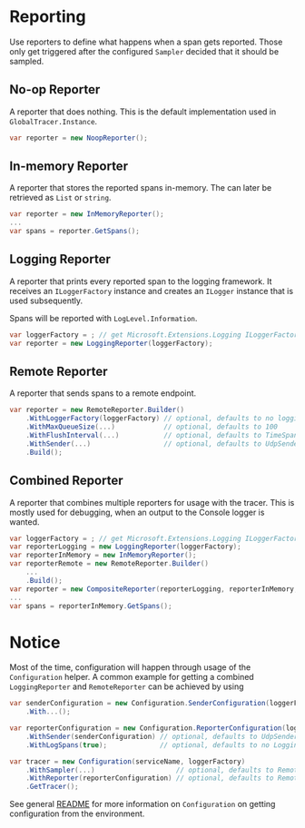 # Reporting
Use reporters to define what happens when a span gets reported. Those only get triggered after the configured `Sampler` decided that it should be sampled.

## No-op Reporter
A reporter that does nothing. This is the default implementation used in `GlobalTracer.Instance`.

```C#
var reporter = new NoopReporter();
```

## In-memory Reporter
A reporter that stores the reported spans in-memory. The can later be retrieved as `List` or `string`.

```C#
var reporter = new InMemoryReporter();
...
var spans = reporter.GetSpans();
```

## Logging Reporter
A reporter that prints every reported span to the logging framework. It receives an `ILoggerFactory` instance and creates an `ILogger` instance that is used subsequently.

Spans will be reported with `LogLevel.Information`.

```C#
var loggerFactory = ; // get Microsoft.Extensions.Logging ILoggerFactory
var reporter = new LoggingReporter(loggerFactory);
```

## Remote Reporter
A reporter that sends spans to a remote endpoint.

```C#
var reporter = new RemoteReporter.Builder()
    .WithLoggerFactory(loggerFactory) // optional, defaults to no logging
    .WithMaxQueueSize(...)            // optional, defaults to 100
    .WithFlushInterval(...)           // optional, defaults to TimeSpan.FromSeconds(1)
    .WithSender(...)                  // optional, defaults to UdpSender("localhost", 6831, 0)
    .Build();
```

## Combined Reporter
A reporter that combines multiple reporters for usage with the tracer. This is mostly used for debugging, when an output to the Console logger is wanted.

```C#
var loggerFactory = ; // get Microsoft.Extensions.Logging ILoggerFactory
var reporterLogging = new LoggingReporter(loggerFactory);
var reporterInMemory = new InMemoryReporter();
var reporterRemote = new RemoteReporter.Builder()
    ...
    .Build();
var reporter = new CompositeReporter(reporterLogging, reporterInMemory, reporterRemote);
...
var spans = reporterInMemory.GetSpans();
```

# Notice
Most of the time, configuration will happen through usage of the `Configuration` helper. A common example for getting a combined `LoggingReporter` and `RemoteReporter` can be achieved by using

```C#
var senderConfiguration = new Configuration.SenderConfiguration(loggerFactory)
    .With...();

var reporterConfiguration = new Configuration.ReporterConfiguration(loggerFactory)
    .WithSender(senderConfiguration) // optional, defaults to UdpSender at localhost:6831
    .WithLogSpans(true);             // optional, defaults to no LoggingReporter

var tracer = new Configuration(serviceName, loggerFactory)
    .WithSampler(...)                    // optional, defaults to RemoteControlledSampler with HttpSamplingManager on localhost:5778
    .WithReporter(reporterConfiguration) // optional, defaults to RemoteReporter with UdpSender at localhost:6831
    .GetTracer();
```

See general [README](../../../README.md) for more information on `Configuration` on getting configuration from the environment.
